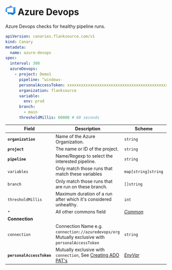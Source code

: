 # <img src='https://raw.githubusercontent.com/flanksource/flanksource-ui/main/src/icons/azure-devops.svg' style='height: 32px'/> Azure Devops

Azure Devops checks for healthy pipeline runs.

```yaml
apiVersion: canaries.flanksource.com/v1
kind: Canary
metadata:
  name: azure-devops
spec:
  interval: 300
  azureDevops:
    - project: Demo1
      pipeline: ^windows-
      personalAccessToken: xxxxxxxxxxxxxxxxxxxxxxxxxxxxxxxxxxxxxxxxxxxxxxxxxx
      organization: flanksource
      variable:
        env: prod
      branch:
        - main
      thresholdMillis: 60000 # 60 seconds
```

| Field                     | Description                                                  | Scheme                                            | Required |
| ------------------------- | ------------------------------------------------------------ | ------------------------------------------------- | -------- |
| **`organization`**        | Name of the Azure Organization.                              | `string`                                          | true     |
| **`project`**             | The name or ID of the project.                               | `string`                                          | true     |
| **`pipeline`**            | Name/Regexp to select the interested pipeline.               | `string`                                          | true     |
| `variables`               | Only match those runs that match these variables             | `map[string]string`                               |          |
| `branch`                  | Only match those runs that are run on these branch.          | `[]string`                                        |          |
| `thresholdMillis`         | Maximum duration of a run after which it's considered unhealthy. | `int`                                             |          |
| `*`                       | All other commons field                                      | [*Common*](../common)                             |          |
| **Connection**            |                                                              |                                                   |          |
| `connection`              | Connection Name e.g. `connection://azuredevops/org` Mutually exclusive with `personalAccessToken` | `string`                                          |          |
| **`personalAccessToken`** | Mutually exclusive with `connection`, See [Creating ADO PAT's](https://learn.microsoft.com/en-us/azure/devops/organizations/accounts/use-personal-access-tokens-to-authenticate?view=azure-devops&tabs=Windows) | [*EnvVar*](../../concepts/authentication/#envvar) | true     |
